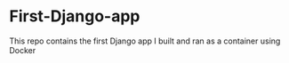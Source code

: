 # First-Django-app
This repo contains the first Django app I built and ran as a container using Docker
